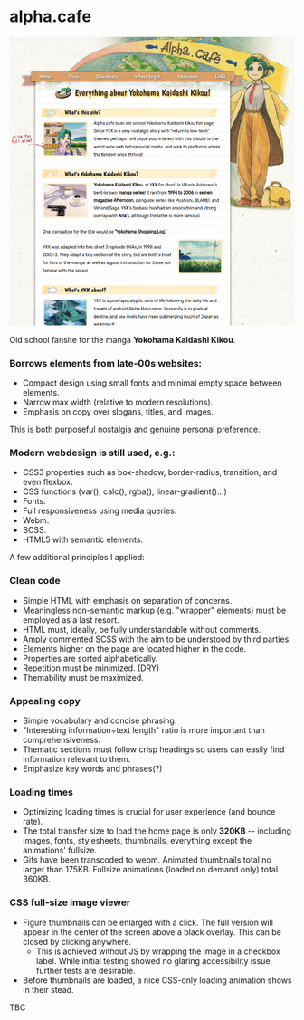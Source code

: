 # alpha.cafe

![Latest screenshot.](./img/screenshot.png)

Old school fansite for the manga **Yokohama Kaidashi Kikou**. 

### Borrows elements from late-00s websites:

- Compact design using small fonts and minimal empty space between elements.
- Narrow max width (relative to modern resolutions).
- Emphasis on copy over slogans, titles, and images.

This is both purposeful nostalgia and genuine personal preference. 

### Modern webdesign is still used, e.g.:

- CSS3 properties such as box-shadow, border-radius, transition, and even flexbox.
- CSS functions (var(), calc(), rgba(), linear-gradient()...)
- Fonts.
- Full responsiveness using media queries.
- Webm.
- SCSS.
- HTML5 with semantic elements.

A few additional principles I applied:

### Clean code
- Simple HTML with emphasis on separation of concerns.
- Meaningless non-semantic markup (e.g. "wrapper" elements) must be employed as a last resort. 
- HTML must, ideally, be fully understandable without comments.
- Amply commented SCSS with the aim to be understood by third parties.
- Elements higher on the page are located higher in the code.
- Properties are sorted alphabetically. 
- Repetition must be minimized. (DRY)
- Themability must be maximized.

### Appealing copy
- Simple vocabulary and concise phrasing.
- "Interesting information÷text length" ratio is more important than comprehensiveness. 
- Thematic sections must follow crisp headings so users can easily find information relevant to them. 
- Emphasize key words and phrases(?)

### Loading times
- Optimizing loading times is crucial for user experience (and bounce rate).
- The total transfer size to load the home page is only **320KB** -- including images, fonts, stylesheets, thumbnails, everything except the animations' fullsize.
- Gifs have been transcoded to webm. Animated thumbnails total no larger than 175KB. Fullsize animations (loaded on demand only) total 360KB. 

### CSS full-size image viewer
- Figure thumbnails can be enlarged with a click. The full version will appear in the center of the screen above a black overlay. This can be closed by clicking anywhere.
  - This is achieved without JS by wrapping the image in a checkbox label. While initial testing showed no glaring accessibility issue, further tests are desirable.
- Before thumbnails are loaded, a nice CSS-only loading animation shows in their stead.

TBC
